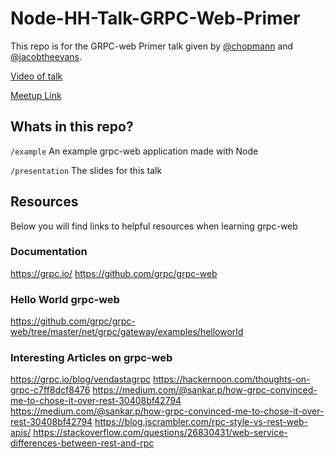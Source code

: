 # Node-HH-Talk-GRPC-Web-Primer
This repo is for the GRPC-web Primer talk given by
[@chopmann](https://github.com/chopmann) and
[@jacobtheevans](https://github.com/JacobTheEvans).

[Video of talk]()

[Meetup Link](https://www.meetup.com/node-HH/events/256369315/)


## Whats in this repo?
`/example` An example grpc-web application made with Node

`/presentation` The slides for this talk

## Resources
Below you will find links to helpful resources when learning grpc-web

### Documentation
https://grpc.io/
https://github.com/grpc/grpc-web

### Hello World grpc-web
https://github.com/grpc/grpc-web/tree/master/net/grpc/gateway/examples/helloworld

### Interesting Articles on grpc-web
https://grpc.io/blog/vendastagrpc
https://hackernoon.com/thoughts-on-grpc-c7ff8dcf8476
https://medium.com/@sankar.p/how-grpc-convinced-me-to-chose-it-over-rest-30408bf42794
https://medium.com/@sankar.p/how-grpc-convinced-me-to-chose-it-over-rest-30408bf42794
https://blog.jscrambler.com/rpc-style-vs-rest-web-apis/
https://stackoverflow.com/questions/26830431/web-service-differences-between-rest-and-rpc
